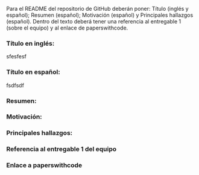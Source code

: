 Para el README del repositorio de GitHub deberán poner: Título (inglés y español); Resumen (español);
Motivación (español) y Principales hallazgos (español). Dentro del texto deberá tener una referencia al
entregable 1 (sobre el equipo) y al enlace de paperswithcode.

### Título en inglés:
sfesfesf
### Título en español:
fsdfsdf
### Resumen:

### Motivación:

### Principales hallazgos:

### Referencia al entregable 1 del equipo

### Enlace a paperswithcode
